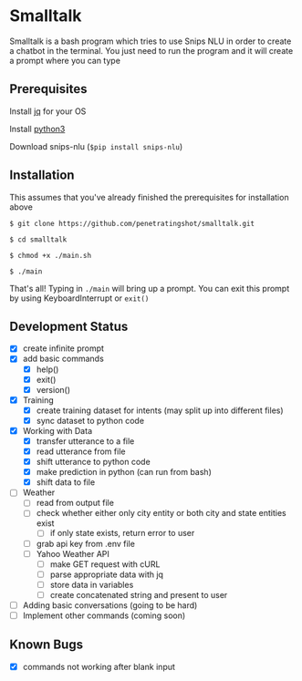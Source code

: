 # Smalltalk

Smalltalk is a bash program which tries to use Snips NLU in order to create a chatbot in the terminal. You just need to run the program and it will create a prompt where you can type

## Prerequisites

Install [jq](https://stedolan.github.io/jq/download/) for your OS

Install [python3](https://python.org)

Download snips-nlu (`$pip install snips-nlu`)

## Installation

This assumes that you've already finished the prerequisites for installation above

`$ git clone https://github.com/penetratingshot/smalltalk.git`

`$ cd smalltalk`

`$ chmod +x ./main.sh`

`$ ./main`

That's all! Typing in `./main` will bring up a prompt. You can exit this prompt by using KeyboardInterrupt or `exit()`

## Development Status

- [x] create infinite prompt
- [x] add basic commands
    - [x] help()
    - [x] exit()
    - [x] version()
- [x] Training
    - [x] create training dataset for intents (may split up into different files)
    - [x] sync dataset to python code
- [x] Working with Data
    - [x] transfer utterance to a file
    - [x] read utterance from file
    - [x] shift utterance to python code
    - [x] make prediction in python (can run from bash)
    - [x] shift data to file
- [ ] Weather
    - [ ] read from output file
    - [ ] check whether either only city entity or both city and state entities exist
        - [ ] if only state exists, return error to user
    - [ ] grab api key from .env file
    - [ ] Yahoo Weather API
        - [ ] make GET request with cURL
        - [ ] parse appropriate data with jq
        - [ ] store data in variables
        - [ ] create concatenated string and present to user
- [ ] Adding basic conversations (going to be hard)
- [ ] Implement other commands (coming soon)

## Known Bugs
- [x] commands not working after blank input